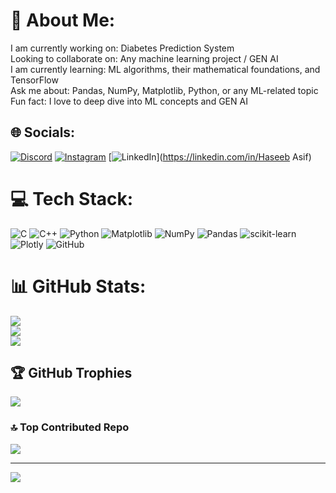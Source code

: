 # 💫 About Me:
I am currently working on: Diabetes Prediction System<br>Looking to collaborate on: Any machine learning project / GEN AI<br>I am currently learning: ML algorithms, their mathematical foundations, and TensorFlow<br>Ask me about: Pandas, NumPy, Matplotlib, Python, or any ML-related topic<br>Fun fact: I love to deep dive into ML concepts and GEN AI


## 🌐 Socials:
[![Discord](https://img.shields.io/badge/Discord-%237289DA.svg?logo=discord&logoColor=white)](https://discord.gg/https://discord.gg/j88G4scm) [![Instagram](https://img.shields.io/badge/Instagram-%23E4405F.svg?logo=Instagram&logoColor=white)](https://instagram.com/haseebb_asif) [![LinkedIn](https://img.shields.io/badge/LinkedIn-%230077B5.svg?logo=linkedin&logoColor=white)](https://linkedin.com/in/Haseeb Asif) 

# 💻 Tech Stack:
![C](https://img.shields.io/badge/c-%2300599C.svg?style=for-the-badge&logo=c&logoColor=white) ![C++](https://img.shields.io/badge/c++-%2300599C.svg?style=for-the-badge&logo=c%2B%2B&logoColor=white) ![Python](https://img.shields.io/badge/python-3670A0?style=for-the-badge&logo=python&logoColor=ffdd54) ![Matplotlib](https://img.shields.io/badge/Matplotlib-%23ffffff.svg?style=for-the-badge&logo=Matplotlib&logoColor=black) ![NumPy](https://img.shields.io/badge/numpy-%23013243.svg?style=for-the-badge&logo=numpy&logoColor=white) ![Pandas](https://img.shields.io/badge/pandas-%23150458.svg?style=for-the-badge&logo=pandas&logoColor=white) ![scikit-learn](https://img.shields.io/badge/scikit--learn-%23F7931E.svg?style=for-the-badge&logo=scikit-learn&logoColor=white) ![Plotly](https://img.shields.io/badge/Plotly-%233F4F75.svg?style=for-the-badge&logo=plotly&logoColor=white) ![GitHub](https://img.shields.io/badge/github-%23121011.svg?style=for-the-badge&logo=github&logoColor=white)
# 📊 GitHub Stats:
![](https://github-readme-stats.vercel.app/api?username=HaseebAsif7&theme=vision-friendly-dark&hide_border=false&include_all_commits=true&count_private=false)<br/>
![](https://github-readme-streak-stats.herokuapp.com/?user=HaseebAsif7&theme=vision-friendly-dark&hide_border=false)<br/>
![](https://github-readme-stats.vercel.app/api/top-langs/?username=HaseebAsif7&theme=vision-friendly-dark&hide_border=false&include_all_commits=true&count_private=false&layout=compact)

## 🏆 GitHub Trophies
![](https://github-profile-trophy.vercel.app/?username=HaseebAsif7&theme=vision-friendly-dark&no-frame=false&no-bg=true&margin-w=4)


### 🔝 Top Contributed Repo
![](https://github-contributor-stats.vercel.app/api?username=HaseebAsif7&limit=5&theme=dark&combine_all_yearly_contributions=true)

---
[![](https://visitcount.itsvg.in/api?id=HaseebAsif7&icon=9&color=12)](https://visitcount.itsvg.in)

<!-- Proudly created with GPRM ( https://gprm.itsvg.in ) -->
